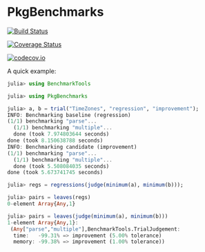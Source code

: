 # PkgBenchmarks

[![Build Status](https://travis-ci.org/omus/PkgBenchmarks.jl.svg?branch=master)](https://travis-ci.org/omus/PkgBenchmarks.jl)

[![Coverage Status](https://coveralls.io/repos/omus/PkgBenchmarks.jl/badge.svg?branch=master&service=github)](https://coveralls.io/github/omus/PkgBenchmarks.jl?branch=master)

[![codecov.io](http://codecov.io/github/omus/PkgBenchmarks.jl/coverage.svg?branch=master)](http://codecov.io/github/omus/PkgBenchmarks.jl?branch=master)

A quick example:

```julia
julia> using BenchmarkTools

julia> using PkgBenchmarks

julia> a, b = trial("TimeZones", "regression", "improvement");
INFO: Benchmarking baseline (regression)
(1/1) benchmarking "parse"...
  (1/1) benchmarking "multiple"...
  done (took 7.974803644 seconds)
done (took 8.150638788 seconds)
INFO: Benchmarking candidate (improvement)
(1/1) benchmarking "parse"...
  (1/1) benchmarking "multiple"...
  done (took 5.508084035 seconds)
done (took 5.673741745 seconds)

julia> regs = regressions(judge(minimum(a), minimum(b)));

julia> pairs = leaves(regs)
0-element Array{Any,1}

julia> pairs = leaves(judge(minimum(a), minimum(b)))
1-element Array{Any,1}:
 (Any["parse","multiple"],BenchmarkTools.TrialJudgement: 
  time:   -99.31% => improvement (5.00% tolerance)
  memory: -99.38% => improvement (1.00% tolerance))

```